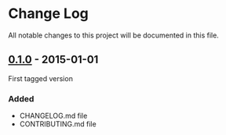# Change Log
All notable changes to this project will be documented in this file.


## [0.1.0]() - 2015-01-01

First tagged version

### Added
- CHANGELOG.md file
- CONTRIBUTING.md file